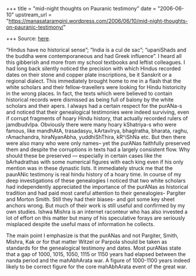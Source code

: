 +++
title = "mid-night thoughts on Pauranic testimony"
date = "2006-06-10"
upstream_url = "https://manasataramgini.wordpress.com/2006/06/10/mid-night-thoughts-on-pauranic-testimony/"

+++
Source: [here](https://manasataramgini.wordpress.com/2006/06/10/mid-night-thoughts-on-pauranic-testimony/).

“Hindus have no historical sense”; “India is a cul de sac”; “upaniShads and the buddha were contemporaneous and had Greek influence”. I heard all this gibberish and more from my school textbooks and leftist colleagues. I had long back silently noticed the precision with which Hindus recorded dates on their stone and copper plate inscriptions, be it Sanskrit or a regional dialect. This immediately brought home to me in a flash that the white scholars and their fellow-travellers were looking for Hindu historicity in the wrong places. In fact, the texts which were believed to contain historical records were dismissed as being full of balony by the white scholars and their apers. I always had a certain respect for the purANa-s and noticed that their genealogical testimonies were indeed surviving, even if corrupt fragments of hoary Hindu history, that actually recorded rulers of jamdbudvIpa. Obviously there were many hoary kShatriya-s who were famous, like mandhAtA, trasadasyu, kArtavIrya, bhagIratha, bharata, raghu, rAmachandra, hiraNyanAbha, yuddhiShThira, kR^iShNa etc. But then there were also many who were only names– yet the purANas faithfully preserved them and despite the corruptions in texts had a largely consistent flow. Why should these be preserved — especially in certain cases like the bArhadrathas with some numerical figures with each king even if his only mention was in these dynastic lists. It immediately struck me that the paurANic testimony is real hindu history of a hoary time. In course of my deep investigations of these genealogies I noticed that two white scholars had independently appreciated the importance of the purANas as historical tradition and had paid most careful attention to their genealogies- Pargiter and Morton Smith. Still they had their biases- and got some key sheet anchors wrong. But much of their work is still useful and confirmed by my own studies. Ishwa Mishra is an internet raconteur who has also invested a lot of effort on this matter but many of his speculative forays are seriously misplaced despite the useful mass of information he collects.

The main point I emphasize is that the purANas and not Pargiter, Smith, Mishra, Kak or for that matter Witzel or Parpola should be taken as standards for the genealogical testimony and dates. Most purANas state that a gap of 1000, 1015, 1050, 1115 or 1150 years had elapsed between the nanda period and the mahAbhArata war. A figure of 1000-1100 years indeed likely to be correct figure for the core mahAbhArata event of the great war.


